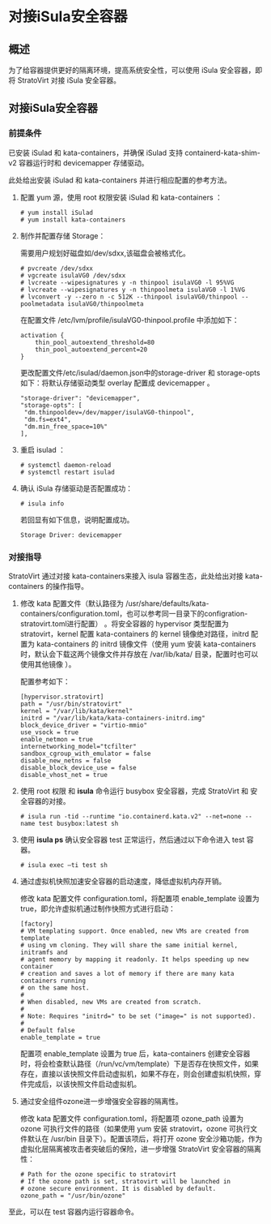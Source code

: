 # 对接iSula安全容器


## 概述

为了给容器提供更好的隔离环境，提高系统安全性，可以使用 iSula 安全容器，即将 StratoVirt 对接 iSula 安全容器。

## 对接iSula安全容器

### **前提条件**

已安装 iSulad 和 kata-containers，并确保 iSulad 支持 containerd-kata-shim-v2 容器运行时和 devicemapper 存储驱动。

此处给出安装 iSulad 和 kata-containers 并进行相应配置的参考方法。

1. 配置 yum 源，使用 root 权限安装 iSulad 和 kata-containers ：

   ```shell
   # yum install iSulad
   # yum install kata-containers
   ```

2. 制作并配置存储 Storage：

   需要用户规划好磁盘如/dev/sdxx,该磁盘会被格式化。

    ```shell
    # pvcreate /dev/sdxx
    # vgcreate isulaVG0 /dev/sdxx
    # lvcreate --wipesignatures y -n thinpool isulaVG0 -l 95%VG
    # lvcreate --wipesignatures y -n thinpoolmeta isulaVG0 -l 1%VG
    # lvconvert -y --zero n -c 512K --thinpool isulaVG0/thinpool --poolmetadata isulaVG0/thinpoolmeta
    ```

   在配置文件 /etc/lvm/profile/isulaVG0-thinpool.profile 中添加如下：

    ```
    activation {
        thin_pool_autoextend_threshold=80
        thin_pool_autoextend_percent=20
    }
    ```

   更改配置文件/etc/isulad/daemon.json中的storage-driver 和 storage-opts 如下：将默认存储驱动类型 overlay 配置成 devicemapper 。

    ```
    "storage-driver": "devicemapper",
    "storage-opts": [
     "dm.thinpooldev=/dev/mapper/isulaVG0-thinpool",
     "dm.fs=ext4",
     "dm.min_free_space=10%"
    ],
    ```

3. 重启 isulad ：

    ```shell
    # systemctl daemon-reload
    # systemctl restart isulad
    ```

4. 确认 iSula 存储驱动是否配置成功：

    ```shell
    # isula info
    ```

     若回显有如下信息，说明配置成功。

    ```
    Storage Driver: devicemapper
    ```

   

### **对接指导**

StratoVirt 通过对接 kata-containers来接入 isula 容器生态，此处给出对接 kata-containers 的操作指导。

1. 修改 kata 配置文件（默认路径为 /usr/share/defaults/kata-containers/configuration.toml，也可以参考同一目录下的configration-stratovirt.toml进行配置） 。将安全容器的 hypervisor 类型配置为 stratovirt，kernel 配置 kata-containers 的 kernel 镜像绝对路径，initrd 配置为 kata-containers 的 initrd 镜像文件（使用 yum 安装 kata-containers 时，默认会下载这两个镜像文件并存放在 /var/lib/kata/ 目录，配置时也可以使用其他镜像 ）。

   配置参考如下：

   ```shell
   [hypervisor.stratovirt]
   path = "/usr/bin/stratovirt"
   kernel = "/var/lib/kata/kernel"
   initrd = "/var/lib/kata/kata-containers-initrd.img"
   block_device_driver = "virtio-mmio"
   use_vsock = true
   enable_netmon = true
   internetworking_model="tcfilter"
   sandbox_cgroup_with_emulator = false
   disable_new_netns = false
   disable_block_device_use = false
   disable_vhost_net = true
   ```

2. 使用 root 权限 和 **isula** 命令运行 busybox 安全容器，完成 StratoVirt 和 安全容器的对接。

   ```shell
   # isula run -tid --runtime "io.containerd.kata.v2" --net=none --name test busybox:latest sh
   ```

3. 使用 **isula ps** 确认安全容器 test 正常运行，然后通过以下命令进入 test 容器。

   ```
   # isula exec –ti test sh
   ```

4. 通过虚拟机快照加速安全容器的启动速度，降低虚拟机内存开销。

   修改 kata 配置文件 configuration.toml，将配置项 enable_template 设置为 true，即允许虚拟机通过制作快照方式进行启动：

   ```shell
   [factory]
   # VM templating support. Once enabled, new VMs are created from template
   # using vm cloning. They will share the same initial kernel, initramfs and
   # agent memory by mapping it readonly. It helps speeding up new container
   # creation and saves a lot of memory if there are many kata containers running
   # on the same host.
   #
   # When disabled, new VMs are created from scratch.
   #
   # Note: Requires "initrd=" to be set ("image=" is not supported).
   #
   # Default false
   enable_template = true
   ```

   配置项 enable_template 设置为 true 后，kata-containers 创建安全容器时，将会检查默认路径（/run/vc/vm/template）下是否存在快照文件，如果存在，直接以该快照文件启动虚拟机，如果不存在，则会创建虚拟机快照，穿件完成后，以该快照文件启动虚拟机。

5. 通过安全组件ozone进一步增强安全容器的隔离性。

   修改 kata 配置文件 configuration.toml，将配置项 ozone_path 设置为ozone 可执行文件的路径（如果使用 yum 安装 stratovirt，ozone 可执行文件默认在 /usr/bin 目录下）。配置该项后，将打开 ozone 安全沙箱功能，作为虚拟化层隔离被攻击者突破后的保险，进一步增强 StratoVirt 安全容器的隔离性：

   ```shell
   # Path for the ozone specific to stratovirt
   # If the ozone path is set, stratovirt will be launched in
   # ozone secure environment. It is disabled by default.
   ozone_path = "/usr/bin/ozone"
   ```

 至此，可以在 test 容器内运行容器命令。
